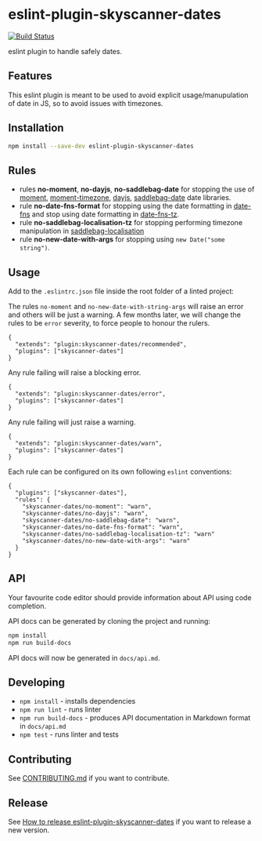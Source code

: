 # eslint-plugin-skyscanner-dates

[![Build Status](https://travis-ci.org/Skyscanner/eslint-plugin-skyscanner-dates.svg?branch=master)](https://travis-ci.org/Skyscanner/eslint-plugin-skyscanner-dates)


eslint plugin to handle safely dates.

## Features

This eslint plugin is meant to be used to avoid explicit usage/manupulation of date in JS, so to avoid issues with timezones.

## Installation

```bash
npm install --save-dev eslint-plugin-skyscanner-dates
```
## Rules

* rules **no-moment**, **no-dayjs**, **no-saddlebag-date** for stopping the use of [moment](https://github.com/moment/moment), [moment-timezone](https://github.com/moment/moment-timezone), [dayjs](https://github.com/iamkun/dayjs), [saddlebag-date](https://github.skyscannertools.net/web-engineering/saddlebag/tree/master/packages/saddlebag-date) date libraries.
* rule **no-date-fns-format** for stopping using the date formatting in [date-fns](https://github.com/date-fns/date-fns/) and stop using date formatting in [date-fns-tz](https://github.com/marnusw/date-fns-tz/).
* rule **no-saddlebag-localisation-tz** for stopping performing timezone manipulation in [saddlebag-localisation](https://github.skyscannertools.net/web-engineering/saddlebag/tree/master/packages/saddlebag-localisation/)
* rule **no-new-date-with-args** for stopping using `new Date("some string")`.

## Usage

Add to the `.eslintrc.json` file inside the root folder of a linted project:

The rules `no-moment` and `no-new-date-with-string-args` will raise an error and others will be just a warning. A few months later, we will change the rules to be `error` severity, to force people to honour the rulers.
```
{
  "extends": "plugin:skyscanner-dates/recommended",
  "plugins": ["skyscanner-dates"]
}
```

Any rule failing will raise a blocking error.
```
{
  "extends": "plugin:skyscanner-dates/error",
  "plugins": ["skyscanner-dates"]
}
```

Any rule failing will just raise a warning.
```
{
  "extends": "plugin:skyscanner-dates/warn",
  "plugins": ["skyscanner-dates"]
}
```


Each rule can be configured on its own following `eslint` conventions:
```
{
  "plugins": ["skyscanner-dates"],
  "rules": {
    "skyscanner-dates/no-moment": "warn",
    "skyscanner-dates/no-dayjs": "warn",
    "skyscanner-dates/no-saddlebag-date": "warn",
    "skyscanner-dates/no-date-fns-format": "warn",
    "skyscanner-dates/no-saddlebag-localisation-tz": "warn"
    "skyscanner-dates/no-new-date-with-args": "warn"
  }
}
```

## API

Your favourite code editor should provide information about API using code completion.

API docs can be generated by cloning the project and running:

```bash
npm install
npm run build-docs
```

API docs will now be generated in `docs/api.md`.

## Developing

* `npm install` - installs dependencies
* `npm run lint` - runs linter
* `npm run build-docs` - produces API documentation in Markdown format in `docs/api.md`
* `npm test` - runs linter and tests

## Contributing

See [CONTRIBUTING.md](CONTRIBUTING.md) if you want to contribute.

## Release

See [How to release eslint-plugin-skyscanner-dates](https://skyscanner.atlassian.net/l/cp/oJ1xpf6W) if you want to release a new version.
